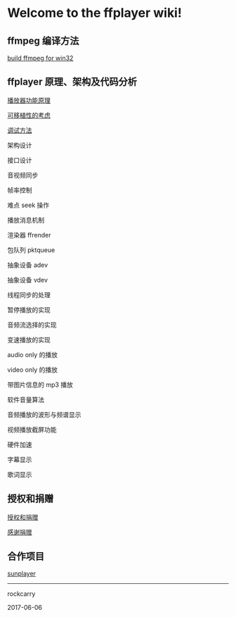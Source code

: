# Welcome to the ffplayer wiki!


## ffmpeg 编译方法

[build ffmpeg for win32](https://github.com/rockcarry/ffplayer/wiki/build-ffmpeg-for-win32)



## ffplayer 原理、架构及代码分析

[播放器功能原理](https://github.com/rockcarry/ffplayer/wiki/%E6%92%AD%E6%94%BE%E5%99%A8%E5%8A%9F%E8%83%BD%E5%92%8C%E5%8E%9F%E7%90%86)

[可移植性的考虑](https://github.com/rockcarry/ffplayer/wiki/%E5%8F%AF%E7%A7%BB%E6%A4%8D%E6%80%A7%E7%9A%84%E8%80%83%E8%99%91)

[调试方法](https://github.com/rockcarry/ffplayer/wiki/%E8%B0%83%E8%AF%95%E6%96%B9%E6%B3%95)

架构设计

接口设计

音视频同步

帧率控制

难点 seek 操作

播放消息机制

渲染器 ffrender

包队列 pktqueue

抽象设备 adev

抽象设备 vdev

线程同步的处理

暂停播放的实现

音频流选择的实现

变速播放的实现

audio only 的播放

video only 的播放

带图片信息的 mp3 播放

软件音量算法

音频播放的波形与频谱显示

视频播放截屏功能

硬件加速

字幕显示

歌词显示


## 授权和捐赠
[授权和捐赠](https://github.com/rockcarry/ffplayer/wiki/%E6%8E%88%E6%9D%83%E5%92%8C%E6%8D%90%E8%B5%A0)

[感谢捐赠]( https://github.com/rockcarry/ffplayer/wiki/%E6%84%9F%E8%B0%A2%E6%8D%90%E8%B5%A0)

## 合作项目
[sunplayer](https://github.com/rockcarry/ffplayer/wiki/sunplayer)

----------
rockcarry

2017-06-06